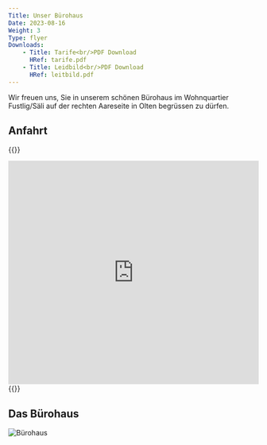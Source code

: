 ```yaml
---
Title: Unser Bürohaus
Date: 2023-08-16
Weight: 3
Type: flyer
Downloads: 
    - Title: Tarife<br/>PDF Download
      HRef: tarife.pdf
    - Title: Leidbild<br/>PDF Download
      HRef: leitbild.pdf
---
```

Wir freuen uns, Sie in unserem schönen Bürohaus im Wohnquartier Fustlig/Säli auf der rechten Aareseite in Olten begrüssen zu dürfen.


## Anfahrt

{{<rawhtml>}}
<iframe src="https://www.google.com/maps/embed?pb=!1m18!1m12!1m3!1d1351.7416369115433!2d7.909822150809488!3d47.343962005567185!2m3!1f0!2f0!3f0!3m2!1i1024!2i768!4f13.1!3m3!1m2!1s0x479031cbe3cf88d5%3A0x6a02867270ac5f15!2sadesso%20-%20Soziale%20Arbeit%20in%20der%20Familie%20GmbH!5e0!3m2!1sen!2sch!4v1692166444461!5m2!1sen!2sch" width="100%" height="450" style="border:0;" allowfullscreen="" loading="lazy" referrerpolicy="no-referrer-when-downgrade"></iframe>
{{</rawhtml>}}

## Das Bürohaus

![Bürohaus](img/haus.jpg?w=800&c=1&f=webp&c=ui-image)

